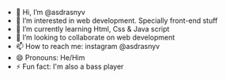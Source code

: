 - 👋 Hi, I’m @asdrasnyv
- 👀 I’m interested in web development. Specially front-end stuff
- 🌱 I’m currently learning Html, Css & Java script
- 💞️ I’m looking to collaborate on web development
- 📫 How to reach me: instagram @asdrasnyv
- 😄 Pronouns: He/Him
- ⚡ Fun fact: I'm also a bass player

